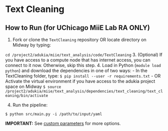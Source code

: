 # Text Cleaning
## How to Run (for UChicago MiiE Lab RA ONLY) 

1. Fork or clone the `TextCleaning` repository OR locate directory on Midway by typing:
 
`cd /project2/adukia/miie/text_analysis/code/TextCleaning`
3. (Optional) If you have access to a compute node that has internet access, you can connect to it now. Otherwise, skip this step.
4. Load in Python (`module load python`) and download the dependencies in one of two ways:
    - In the TextCleaning folder, type:
    ```
    $ pip install --user -r requirements.txt
    ```
    - OR Activate the virtual environment if you have access to the adukia project space on Midway
    ```
    $ source /project2/adukia/miie/text_analysis/dependencies/text_cleaning/text_cleaning/bin/activate
    ```
    
4. Run the pipeline:
  ```
  $ python src/main.py -i /path/to/input/yaml
  ```
  
 **IMPORTANT:** See [custom parameters](https://github.com/miielab/miienlp/blob/main/documentation/developer_documentation/textCleaning.md) for more options.


